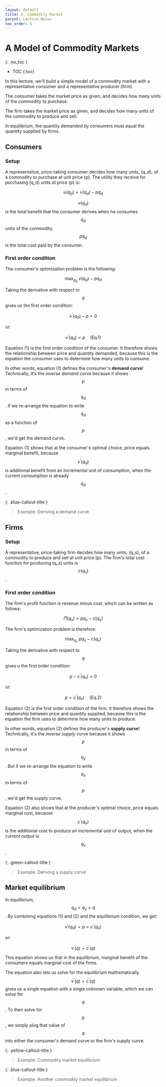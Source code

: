 ```yaml
---
layout: default
title: 4. Commodity Market
parent: Lecture Notes
nav_order: 4
---
```


# A Model of Commodity Markets
{: .no_toc }

- TOC
{:toc}

In this lecture, we'll build a simple model of a commodity market with a representative consumer and a representative producer (firm).

The consumer takes the market price as given, and decides how many units of the commodity to purchase.

The firm takes the market price as given, and decides how many units of the commodity to produce and sell.

In equilibrium, the quantity demanded by consumers must equal the quantity supplied by firms.

## Consumers

### Setup

A representative, price-taking consumer decides how many units, \(q_d\), of a commodity to purchase at unit price \(p\). The utility they receive for purchasing \(q_d\) units at price \(p\) is:

$$ u(q_d) = v(q_d) - pq_d $$

$$v(q_d)$$ is the total benefit that the consumer derives when he consumes $$q_d$$ units of the commodity.  $$pq_d$$ is the total cost paid by the consumer.

### First order condition

The consumer's optimization problem is the following:

$$ \max_{q_d} ~ v(q_d) - pq_d $$

Taking the derivative with respect to $$q$$ gives us the first order condition:

$$ v^\prime(q_d) - p = 0 $$

or:

$$ v^\prime(q_d) = p ~ ~ ~ ~ (\text{Eq.1})$$

Equation (1) is the first order condition of the consumer. It therefore shows the relationship between price and quantity demanded, because this is the equation the consumer uses to determine how many units to consume.

In other words, equation (1) defines the consumer's **demand curve**!  Technically, it's the *inverse demand curve* because it shows $$p$$ in terms of $$q_d$$. If we re-arrange the equation to write $$q_d$$ as a function of $$p$$, we'd get the demand curve.

Equation (1) shows that at the consumer's optimal choice, price equals marginal benefit, because $$v^\prime(q_d)$$ is additional benefit from an incremental unit of consumption, when the current consumption is already $$q_d$$.

{: .blue-callout-title }
> Example: Deriving a demand curve
> 

## Firms

### Setup

A representative, price-taking firm decides how many units, \(q_s\), of a commodity to produce and sell at unit price \(p\). The firm's total cost function for producing \(q_s\) units is $$c(q_s)$$.

### First order condition

The firm's profit function is revenue minus cost, which can be written as follows:

$$\Pi(q_s) = pq_s - c(q_s)$$

The firm's optimization problem is therefore:

$$ \max_{q_s} ~ pq_s - c(q_s) $$

Taking the derivative with respect to $$q$$ gives u the first order condition:

$$ p - c^\prime(q_s) = 0 $$

or:

$$ p = c^\prime(q_s) ~ ~ ~ ~ (\text{Eq.2}) $$

Equation (2) is the first order condition of the firm. It therefore shows the relationship between price and quantity supplied, because this is the equation the firm uses to determine how many units to produce.

In other words, equation (2) defines the producer's **supply curve**!  Technically, it's the *inverse supply curve* because it shows $$p$$ in terms of $$q_s$$. But if we re-arrange the equation to write $$q_s$$ in terms of $$p$$, we'd get the supply curve.

Equation (2) also shows that at the producer's optimal choice, price equals marginal cost, because $$c^\prime(q_s)$$ is the additional cost to produce an incremental unit of output, when the current output is $$q_s$$.

{: .green-callout-title }
> Example: Deriving a supply curve
> 


## Market equilibrium 

In equilibrium, $$q_d = q_s = q$$. By combining equations (1) and (2) and the equilibrium condition, we get:

$$ v^\prime(q_d) = p = c^\prime(q_s) $$

or:

$$ v^\prime(q) = c^\prime(q) $$

This equation shows us that in the equilibrium, marginal benefit of the consumers equals marginal cost of the firms.

The equation also lets us solve for the equilibrium mathematically.  $$v^\prime(q) = c^\prime(q)$$ gives us a single equation with a single unknown variable, which we can solve for $$q$$. To then solve for $$p$$, we simply plug that value of $$q$$ into either the consumer's demand curve or the firm's supply curve.

{: .yellow-callout-title }
> Example: Commodity market equilibrium
>

{: .blue-callout-title }
> Example: Another commodity market equilibrium
>


